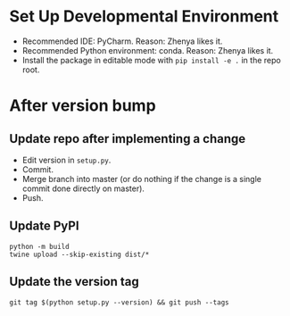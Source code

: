 # Set Up Developmental Environment

- Recommended IDE: PyCharm. Reason: Zhenya likes it.
- Recommended Python environment: conda. Reason: Zhenya likes it.
- Install the package in editable mode with `pip install -e .` in the repo root.

# After version bump

## Update repo after implementing a change

- Edit version in `setup.py`.
- Commit.
- Merge branch into master (or do nothing if the change is a single commit done directly on master).
- Push.

## Update PyPI

```shell
python -m build
twine upload --skip-existing dist/*
```

## Update the version tag

```shell
git tag $(python setup.py --version) && git push --tags
```
